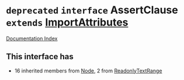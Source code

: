 # `deprecated` `interface` AssertClause `extends` [ImportAttributes](../interface.ImportAttributes/README.md)

[Documentation Index](../README.md)

## This interface has

- 16 inherited members from [Node](../interface.Node/README.md), 2 from [ReadonlyTextRange](../interface.ReadonlyTextRange/README.md)



